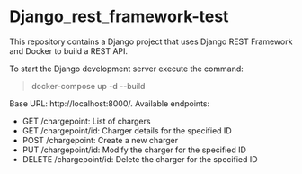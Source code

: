 # Django_rest_framework-test

This repository contains a Django project that uses Django REST Framework and Docker to build a REST API.


To start the Django development server execute the command:
> docker-compose up -d --build

Base URL: http://localhost:8000/. Available endpoints:
- GET /chargepoint: List of chargers
- GET /chargepoint/id: Charger details for the specified ID
- POST /chargepoint: Create a new charger
- PUT /chargepoint/id: Modify the charger for the specified ID
- DELETE /chargepoint/id: Delete the charger for the specified ID
